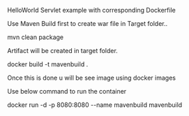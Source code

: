 HelloWorld Servlet example with corresponding Dockerfile

Use Maven Build first to create war file in Target folder..

mvn clean package

Artifact will be created in target folder.

docker build -t mavenbuild .

Once this is done u will be see image using docker images

Use below command to run the container


docker run -d -p 8080:8080 --name mavenbuild mavenbuild

